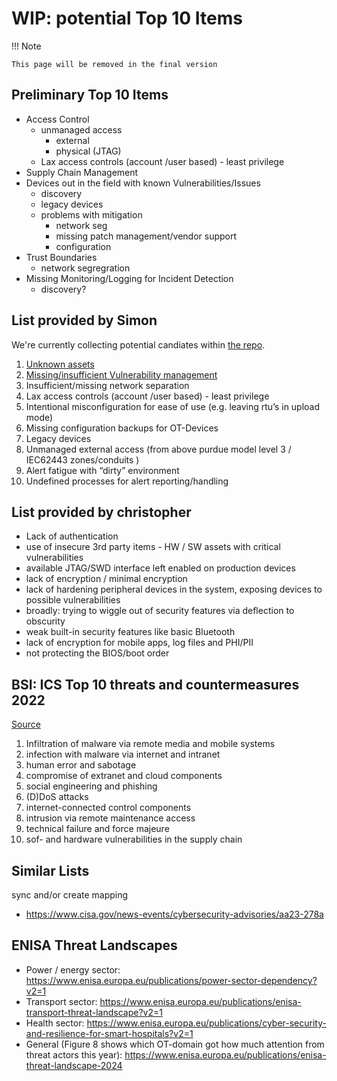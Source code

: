 # WIP: potential Top 10 Items

!!! Note

    This page will be removed in the final version

## Preliminary Top 10 Items

- Access Control
  - unmanaged access
    - external
    - physical (JTAG)
  - Lax access controls  (account /user based)  - least privilege
- Supply Chain Management
- Devices out in the field with known Vulnerabilities/Issues
  - discovery
  - legacy devices
  - problems with mitigation
    - network seg
    - missing patch management/vendor support
    - configuration
- Trust Boundaries
  - network segregration
- Missing Monitoring/Logging for Incident Detection
  - discovery?

## List provided by Simon

We're currently collecting potential candiates within [the repo](/docs/potential-top-10).

1. [Unknown assets](/the-top-10/unknown-assets/)
2. [Missing/insufficient Vulnerability management](/the-top-10/missing-vulnerability-management/)
3. Insufficient/missing network separation
4. Lax access controls  (account /user based)  - least privilege
5. Intentional misconfiguration for ease of use (e.g. leaving rtu’s in upload mode)
6. Missing configuration backups for OT-Devices
7. Legacy devices
8. Unmanaged external access (from above purdue model level 3 / IEC62443 zones/conduits )
9. Alert fatigue with “dirty” environment
10. Undefined processes for alert reporting/handling

## List provided by christopher

- Lack of authentication
- use of insecure 3rd party items - HW / SW assets with critical vulnerabilities
- available JTAG/SWD interface left enabled on production devices
- lack of encryption / minimal encryption
- lack of hardening peripheral devices in the system, exposing devices to possible vulnerabilities
- broadly: trying to wiggle out of security features via deflection to obscurity
- weak built-in security features like basic Bluetooth
- lack of encryption for mobile apps, log files and PHI/PII
- not protecting the BIOS/boot order

## BSI: ICS Top 10 threats and countermeasures 2022

[Source](https://www.allianz-fuer-cybersicherheit.de/SharedDocs/Downloads/Webs/ACS/DE/BSI-CS/BSI-CS_005E.pdf?__blob=publicationFile&v=6)

1. Infiltration of malware via remote media and mobile systems
2. infection with malware via internet and intranet
3. human error and sabotage
4. compromise of extranet and cloud components
5. social engineering and phishing
6. (D)DoS attacks
7. internet-connected control components
8. intrusion via remote maintenance access
9. technical failure and force majeure
10. sof- and hardware vulnerabilities in the supply chain

## Similar Lists

sync and/or create mapping

- <https://www.cisa.gov/news-events/cybersecurity-advisories/aa23-278a>

## ENISA Threat Landscapes

- Power / energy sector: <https://www.enisa.europa.eu/publications/power-sector-dependency?v2=1>
- Transport sector: <https://www.enisa.europa.eu/publications/enisa-transport-threat-landscape?v2=1>
- Health sector: <https://www.enisa.europa.eu/publications/cyber-security-and-resilience-for-smart-hospitals?v2=1>
- General (Figure 8 shows which OT-domain got how much attention from threat actors this year): <https://www.enisa.europa.eu/publications/enisa-threat-landscape-2024>
